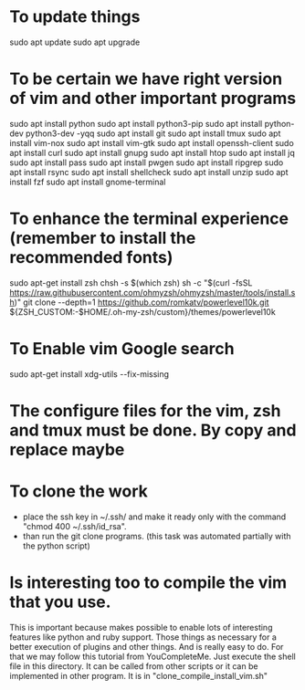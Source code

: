 # To update things
sudo apt update
sudo apt upgrade

# To be certain we have right version of vim and other important programs
sudo apt install python
sudo apt install python3-pip
sudo apt install python-dev python3-dev -yqq
sudo apt install git
sudo apt install tmux 
sudo apt install vim-nox
sudo apt install vim-gtk
sudo apt install openssh-client
sudo apt install curl
sudo apt install gnupg
sudo apt install htop
sudo apt install jq
sudo apt install pass
sudo apt install pwgen
sudo apt install ripgrep
sudo apt install rsync
sudo apt install shellcheck
sudo apt install unzip
sudo apt install fzf
sudo apt install gnome-terminal


# To enhance the terminal experience (remember to install the recommended fonts)
sudo apt-get install zsh
chsh -s $(which zsh) 
sh -c "$(curl -fsSL https://raw.githubusercontent.com/ohmyzsh/ohmyzsh/master/tools/install.sh)"
git clone --depth=1 https://github.com/romkatv/powerlevel10k.git ${ZSH_CUSTOM:-$HOME/.oh-my-zsh/custom}/themes/powerlevel10k

# To Enable vim Google search 
sudo apt-get install xdg-utils --fix-missing

# The configure files for the vim, zsh and tmux must be done. By copy and replace maybe

# To clone the work
- place the ssh key in ~/.ssh/ and make it ready only with the command "chmod 400 ~/.ssh/id_rsa".
- than run the git clone programs. (this task was automated partially with the python script)

# Is interesting too to compile the vim that you use. 
This is important because makes possible to enable lots of interesting features like python and ruby support.
Those things as necessary for a better execution of plugins and other things. And is really easy to do.
For that we may follow this tutorial from YouCompleteMe. Just execute the shell file in this directory. It can be called from other scripts or it can be implemented in other program. 
It is in "clone_compile_install_vim.sh"

